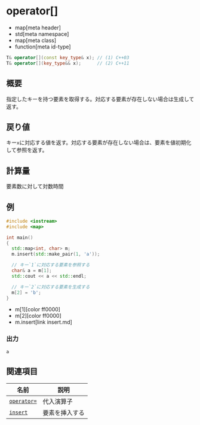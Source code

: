 # operator[]
* map[meta header]
* std[meta namespace]
* map[meta class]
* function[meta id-type]

```cpp
T& operator[](const key_type& x); // (1) C++03
T& operator[](key_type&& x);      // (2) C++11
```

## 概要
指定したキーを持つ要素を取得する。対応する要素が存在しない場合は生成して返す。


## 戻り値
キー`x`に対応する値を返す。対応する要素が存在しない場合は、要素を値初期化して参照を返す。


## 計算量
要素数に対して対数時間


## 例
```cpp example
#include <iostream>
#include <map>

int main()
{
  std::map<int, char> m;
  m.insert(std::make_pair(1, 'a'));

  // キー`1`に対応する要素を参照する
  char& a = m[1];
  std::cout << a << std::endl;

  // キー`2`に対応する要素を生成する
  m[2] = 'b';
}
```
* m[1][color ff0000]
* m[2][color ff0000]
* m.insert[link insert.md]

### 出力
```
a
```

## 関連項目

| 名前 | 説明 |
|------------------------------------------------|-----------------------|
| [`operator=`](op_assign.md) | 代入演算子 |
| [`insert`](insert.md) | 要素を挿入する |


